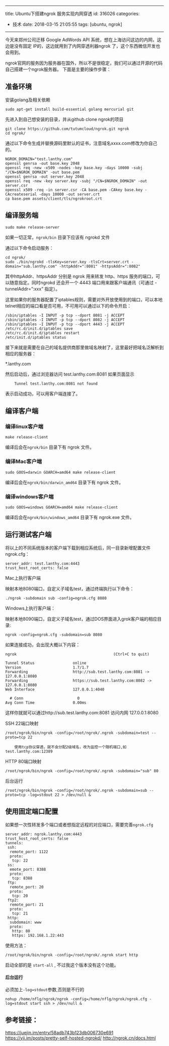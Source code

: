 
---
title: Ubuntu下搭建ngrok 服务实现内网穿透
id: 316026
categories:
  - 技术
date: 2018-03-15 21:05:55
tags: [ubuntu, ngrok]
---

今天来郑州公司迁移 Google AdWords API 系统，想在上海访问这边的内网，这边是没有固定 IP的，这边就用到了内网穿透利器ngrok 了，这个东西微信开发也会用到。

ngrok官网的服务因为服务器在国外，所以不是很稳定，我们可以通过开源的代码自己搭建一个ngrok服务器。 下面是主要的操作步骤：


## 准备环境

安装golang及相关依赖

```
sudo apt-get install build-essential golang mercurial git
```

先进入到自己想安装的目录，并从github clone ngrok的项目

```
git clone https://github.com/tutumcloud/ngrok.git ngrok
cd ngrok/
```


通过以下命令生成并替换源码里默认的证书，注意域名xxxx.com修改为你自己的。


```
NGROK_DOMAIN="test.lanthy.com"
openssl genrsa -out base.key 2048
openssl req -new -x509 -nodes -key base.key -days 10000 -subj "/CN=$NGROK_DOMAIN" -out base.pem
openssl genrsa -out server.key 2048
openssl req -new -key server.key -subj "/CN=$NGROK_DOMAIN" -out server.csr
openssl x509 -req -in server.csr -CA base.pem -CAkey base.key -CAcreateserial -days 10000 -out server.crt
cp base.pem assets/client/tls/ngrokroot.crt
```


## 编译服务端

```
sudo make release-server
```

如果一切正常，`ngrok/bin` 目录下应该有 ngrokd 文件

通过以下命令启动服务：

```
cd ngrok/
sudo ./bin/ngrokd -tlsKey=server.key -tlsCrt=server.crt -domain="sub.lanthy.com" -httpAddr=":8081" -httpsAddr=":8082"
```

其中httpAddr、httpsAddr 分别是 ngrok 用来转发 http、https 服务的端口，可以随意指定。同时ngrokd 还会开一个 4443 端口用来跟客户端通讯（可通过 -tunnelAddr=”:xxx” 指定）。

这里如果你的服务器配置了iptables规则，需要对外开放使用到的端口，可以本地telnet相应的端口看是否可用，不可用可以通过以下的命令开启：

```
/sbin/iptables -I INPUT -p tcp --dport 8081 -j ACCEPT
/sbin/iptables -I INPUT -p tcp --dport 8082 -j ACCEPT
/sbin/iptables -I INPUT -p tcp --dport 4443 -j ACCEPT
/etc/rc.d/init.d/iptables save
/etc/rc.d/init.d/iptables restart
/etc/init.d/iptables status
```

接下来就是需要在自己的域名提供商那里做域名映射了，这里最好把域名泛解析到相应的服务器：

*.lanthy.com

然后启动后，通过浏览器访问 test.lanthy.com:8081 如果页面显示

        Tunnel test.lanthy.com:8081 not found

表示启动成功，可以用客户端连接了。



## 编译客户端

### 编译linux客户端

```
make release-client
```

编译后会在`ngrok/bin` 目录下有 ngrok 文件。

### 编译Mac客户端

```
sudo GOOS=darwin GOARCH=amd64 make release-client
```

编译后会在`ngrok/bin/darwin_amd64` 目录下有 ngrok 文件。

### 编译windows客户端

```
sudo GOOS=windows GOARCH=amd64 make release-client
```

编译后会在`ngrok/bin/windows_amd64` 目录下有 ngrok.exe 文件。


## 运行测试客户端

将以上的不同系统版本的客户端下载到相应系统后，同一目录新增配置文件ngrok.cfg：

```
server_addr: test.lanthy.com:4443
trust_host_root_certs: false
```

Mac上执行客户端

映射本地8080端口，自定义子域名test，通过终端执行以下命令：

```
./ngrok -subdomain sub -config=ngrok.cfg 8080
```

Windows上执行客户端：

映射本地8090端口，自定义子域名test，通过DOS界面进入grok客户端的相应目录:

```
ngrok -config=ngrok.cfg -subdomain=sub 8080
```

如果连接成功，会出现大概以下内容：


```
ngrok                                           (Ctrl+C to quit)
                     
Tunnel Status                 online                                            
Version                       1.7/1.7                                           
Forwarding                    http://sub.test.lanthy.com:8081 -> 127.0.0.1:8080      
Forwarding                    https://sub.test.lanthy.com:8082 -> 127.0.0.1:8080     
Web Interface                 127.0.0.1:4040              
            
  # Conn                        0                                                 
Avg Conn Time                 0.00ms
```

这样你就就可以通过http://sub.test.lanthy.com:8081 访问内网 127.0.0.1:8080 

SSH 22端口映射

```
/root/ngrok/bin/ngrok -config=/root/ngrok/.ngrok -subdomain=test --proto=tcp 22
```

        使用tcp协议穿透，就不会分配2级域名，改为监控一个随机端口,如 test.lanthy.com:12389

HTTP 80端口映射

```
/root/ngrok/bin/ngrok -config=/root/ngrok/.ngrok -subdomain="sub" 80
```

后台运行

```
/root/ngrok/bin/ngrok -config=/root/ngrok/.ngrok -subdomain=sub --proto=tcp -log=stdout 22 > /dev/null &
```


## 使用固定端口配置

如果想一次性转发多个端口或者想指定远程的对应端口，需要完善`ngrok.cfg`

```
server_addr: ngrok.lanthy.com:4443
trust_host_root_certs: false
tunnels:
 ssh:
  remote_port: 1122
  proto:
   tcp: 22
 ss:
  emote_port: 8388
  proto:
   tcp: 8388
 ftp:
  remote_port: 20
  proto:
   tcp: 20
 ftp2:
  remote_port: 21
  proto:
   tcp: 21
 http:
  subdomain: www
  proto:
   http: 80
   https: 192.168.1.22:443
```

使用方法：

```
/root/ngrok/bin/ngrok -config=/root/ngrok/.ngrok start http
```

启动全部的是 `start-all` , 不过我这个版本没有这个功能。

#### 后台运行

必须加上`-log=stdout`参数,否则是不行的

```
nohup /home/nflg/ngrok/ngrok -config=/home/nflg/ngrok/ngrok.cfg -log=stdout start ssh > /dev/null &
```

## 参考链接：

https://juejin.im/entry/58adb743b123db006730e691
https://yii.im/posts/pretty-self-hosted-ngrokd/
http://ngrok.cn/docs.html